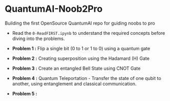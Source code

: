 # QuantumAI-Noob2Pro
Building the first OpenSource QuantumAI repo for guiding noobs to pro

- Read the `0-ReadFIRST.ipynb` to understand the required concepts before diving into the problems.

- **Problem 1 :** Flip a single bit (0 to 1 or 1 to 0) using a quantum gate

- **Problem 2 :** Creating superposition using the Hadamard (H) Gate

- **Problem 3 :** Create an entangled Bell State using CNOT Gate

- **Problem 4 :** Quantum Teleportation - Transfer the state of one qubit to another, using entanglement and classical communication.

- **Problem 5 :** 